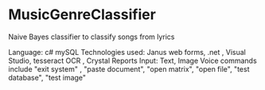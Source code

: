 # MusicGenreClassifier
Naive Bayes classifier to classify songs from lyrics

Language: c# mySQL
Technologies used: Janus web forms, .net , Visual Studio, tesseract OCR , Crystal Reports
Input: Text, Image
Voice commands include "exit system" , "paste document", "open matrix", "open file", "test database", "test image"

